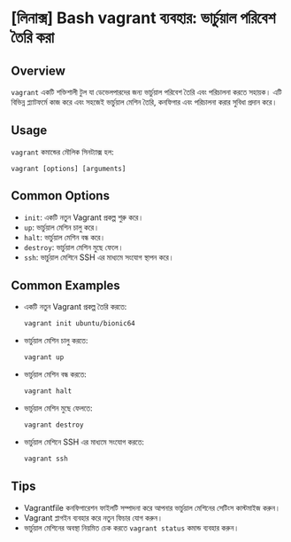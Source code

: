 # [লিনাক্স] Bash vagrant ব্যবহার: ভার্চুয়াল পরিবেশ তৈরি করা

## Overview
`vagrant` একটি শক্তিশালী টুল যা ডেভেলপারদের জন্য ভার্চুয়াল পরিবেশ তৈরি এবং পরিচালনা করতে সহায়ক। এটি বিভিন্ন প্ল্যাটফর্মে কাজ করে এবং সহজেই ভার্চুয়াল মেশিন তৈরি, কনফিগার এবং পরিচালনা করার সুবিধা প্রদান করে।

## Usage
`vagrant` কমান্ডের মৌলিক সিনট্যাক্স হল:

```
vagrant [options] [arguments]
```

## Common Options
- `init`: একটি নতুন Vagrant প্রকল্প শুরু করে।
- `up`: ভার্চুয়াল মেশিন চালু করে।
- `halt`: ভার্চুয়াল মেশিন বন্ধ করে।
- `destroy`: ভার্চুয়াল মেশিন মুছে ফেলে।
- `ssh`: ভার্চুয়াল মেশিনে SSH এর মাধ্যমে সংযোগ স্থাপন করে।

## Common Examples
- একটি নতুন Vagrant প্রকল্প তৈরি করতে:
  ```bash
  vagrant init ubuntu/bionic64
  ```

- ভার্চুয়াল মেশিন চালু করতে:
  ```bash
  vagrant up
  ```

- ভার্চুয়াল মেশিন বন্ধ করতে:
  ```bash
  vagrant halt
  ```

- ভার্চুয়াল মেশিন মুছে ফেলতে:
  ```bash
  vagrant destroy
  ```

- ভার্চুয়াল মেশিনে SSH এর মাধ্যমে সংযোগ করতে:
  ```bash
  vagrant ssh
  ```

## Tips
- Vagrantfile কনফিগারেশন ফাইলটি সম্পাদনা করে আপনার ভার্চুয়াল মেশিনের সেটিংস কাস্টমাইজ করুন।
- Vagrant প্লাগইন ব্যবহার করে নতুন ফিচার যোগ করুন।
- ভার্চুয়াল মেশিনের অবস্থা নিয়মিত চেক করতে `vagrant status` কমান্ড ব্যবহার করুন।